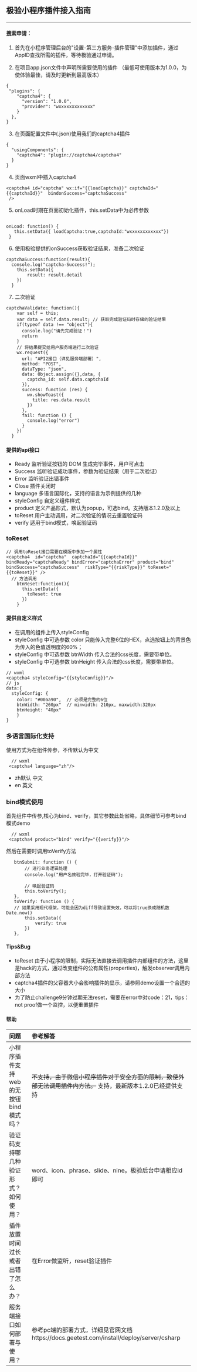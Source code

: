 ## 极验小程序插件接入指南

---
#### 搜索申请：
1. 首先在小程序管理后台的"设置-第三方服务-插件管理"中添加插件，通过AppID查找所需的插件，等待极验通过申请。

2. 在项目app.json文件中声明所需要使用的插件 （最低可使用版本为1.0.0，为使体验最佳，请及时更新到最高版本）
```
{
 "plugins": {
    "captcha4": {
      "version": "1.0.0",
      "provider": "wxxxxxxxxxxxxx"
    }
  },
}
```

3. 在页面配置文件中(.json)使用我们的captcha4插件
```
{
  "usingComponents": {
    "captcha4": "plugin://captcha4/captcha4"
  }
}
```

4. 页面wxml中插入captcha4
```
<captcha4 id="captcha" wx:if="{{loadCaptcha}}" captchaId="{{captchaId}}"  bindonSuccess="captchaSuccess"
 />
```

5. onLoad时期在页面初始化插件，this.setData中为必传参数
 ```
 
 onLoad: function() {
    this.setData({ loadCaptcha:true,captchaId:"wxxxxxxxxxxxx"})
  }
  ```

6. 使用极验提供的onSuccess获取验证结果，准备二次验证
```
captchaSuccess:function(result){
  console.log("captcha-Success!");
    this.setData({
        result: result.detail
    })
  }
```

7. 二次验证
```
captchaValidate: function(){
    var self = this;
    var data = self.data.result; // 获取完成验证码时存储的验证结果
    if(typeof data !== "object"){
      console.log("请先完成验证！")
      return 
    }
    // 将结果提交给用户服务端进行二次验证
    wx.request({
      url: "API2接口（详见服务端部署）",
      method: "POST",
      dataType: "json",
      data: Object.assign({},data, {
        captcha_id: self.data.captchaId
      }),
      success: function (res) {
        wx.showToast({
          title: res.data.result
        })
      },
      fail: function () {
        console.log("error")
      }
    })
  }
```

####  提供的api接口  
  * Ready 监听验证按钮的 DOM 生成完毕事件，用户可点击
  * Success 监听验证成功事件，参数为验证结果（用于二次验证）
  * Error 监听验证出错事件
  * Close 插件关闭时
  * language 多语言国际化，支持的语言为示例提供的几种
  * styleConfig 自定义组件样式
  * product 定义产品形式，默认为popup，可选bind。支持版本1.2.0及以上
  * toReset 用户主动调用，对二次验证的情况去重置验证码
  * verify 适用于bind模式，唤起验证码

### toReset
```
// 调用toReset接口需要在模版中多加一个属性
<captcha4  id="captcha"  captchaId="{{captchaId}}" bindReady="captchaReady" bindError="captchaError" product="bind"  bindSuccess="captchaSuccess"  riskType="{{riskType}}" toReset="{{toReset}}" />
  // 方法调用
    btnReset:function(){
      this.setData({
        toReset: true
      })
    }
```

####  提供自定义样式
  * 在调用的组件上传入styleConfig 
  * styleConfig 中可选参数 color 只能传入完整6位的HEX，点选按钮上的背景色为传入的色值透明度的60%；
  * styleConfig 中可选参数 btnWidth 传入合法的css长度，需要带单位。
  * styleConfig 中可选参数 btnHeight 传入合法的css长度，需要带单位。

  ``` 
  // wxml
  <captcha4 styleConfig="{{styleConfig}}"/>
  // js
  data:{
    styleConfig: {
      color: "#00aa90",  // 必须是完整的6位
      btnWidth: "260px"  // minwidth: 210px, maxwidth:320px
      btnHeight: "40px"  
	  }
  }
  ```
### 多语言国际化支持
 使用方式为在组件传参，不传默认为中文
 ```
   // wxml
  <captcha4 language="zh"/>	
 ```
 * zh默认  中文
 * en 英文
  
### bind模式使用
首先组件中传参,核心为bind、verify，其它参数此处省略，具体细节可参考bind模式demo
 ```
   // wxml
  <captcha4 product="bind" verify="{{verify}}"/>	
 ```
然后在需要时调用toVerify方法
 ```
    btnSubmit: function () {
        // 进行业务逻辑处理
        console.log("用户名效验完毕，打开验证码");

        // 唤起验证码
        this.toVerify();
    },
    toVerify: function () {
   	// 如果采用现代框架，可能会因为diff导致设置失效，可以将true换成随机数 Date.now()
        this.setData({
            verify: true
        })
    },
 ```

#### Tips&Bug
  * toReset 由于小程序的限制，实际无法直接去调用插件内部组件的方法，这里是hack的方式，通过改变组件的公有属性(properties)，触发observer调用内部方法
  * captcha4插件的父容器大小会影响插件的显示，请参照demo设置一个合适的大小
  * 为了防止challenge9分钟过期无法reset，需要在error中对code：21，tips：not proof做一个监控，以便重置插件


#### 帮助

| 问题 | 参考解答| 
| :------ | :----- |
| 小程序插件支持web的无按钮bind模式吗？| ~~不支持，由于微信小程序插件对于安全方面的限制，致使外部无法调用插件内方法。~~ 支持，最新版本1.2.0已经提供支持|
| 验证码支持哪几种验证形式？如何使用？ | word、icon、phrase、slide、nine。极验后台申请相应id即可|
| 插件放置时间过长或者出错了怎么办？ |  在Error做监听，reset验证插件 |
| 服务端接口如何部署与使用？ | 参考pc端的部署方式，详细见官网文档https://docs.geetest.com/install/deploy/server/csharp|




